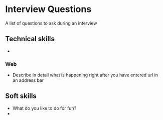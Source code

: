 # Interview Questions
A list of questions to ask during an interview

## Technical skills
-

### Web
- Describe in detail what is happening right after you have entered url in an address bar


## Soft skills
- What do you like to do for fun?
-
